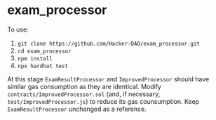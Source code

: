 # exam_processor

To use:

1. `git clone https://github.com/Hacker-DAO/exam_processor.git`
2. `cd exam_processor`
3. `npm install`
4. `npx hardhat test`

At this stage `ExamResultProcessor` and `ImprovedProcessor` should have similar gas consumption as they are identical. 
Modify `contracts/ImprovedProcessor.sol` (and, if necessary, `test/ImprovedProcessor.js`) to reduce its gas counsumption.
Keep `ExamResultProcessor` unchanged as a reference.
